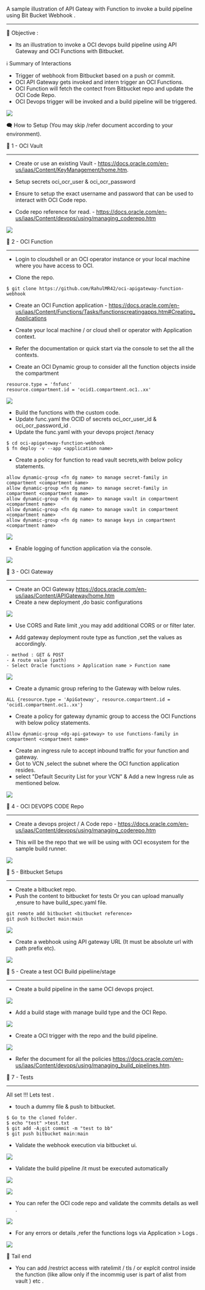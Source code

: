 A sample illustration of API Gateay with Function to invoke a build pipeline using Bit Bucket Webhook .

-----------
🔔  Objective :

-   Its an illustration to invoke a OCI devops build pipeline using API Gateway and OCI Functions with Bitbucket.

ℹ️  Summary of  Interactions

- Trigger of webhook from Bitbucket based on a push or commit.
- OCI API Gateway gets invoked and intern trigger an OCI Functions.
- OCI Function will fetch the contect from Bitbucket repo and update the OCI Code Repo.
- OCI Devops trigger will be invoked and a build pipeline will be triggered.

![](./images/global_flow.png)

🗨️ How to Setup (You may skip /refer document according to your environment).

📗 1 - OCI Vault

----------------

- Create or use an existing Vault - https://docs.oracle.com/en-us/iaas/Content/KeyManagement/home.htm.

- Setup secrets oci_ocr_user & oci_ocr_password 

- Ensure to setup the exact username and password that can be used to interact with OCI Code repo.

- Code repo reference for read. - https://docs.oracle.com/en-us/iaas/Content/devops/using/managing_coderepo.htm 

![](images/vault_secrets.png)

📗 2 - OCI Function

----------------

-   Login to cloudshell or an OCI operator instance or your local machine where you have access to OCI.

- Clone the repo.

```
$ git clone https://github.com/RahulMR42/oci-apigateway-function-webhook 

```

- Create an OCI Function application - https://docs.oracle.com/en-us/iaas/Content/Functions/Tasks/functionscreatingapps.htm#Creating_Applications 

- Create your local machine / or cloud shell or operator with Application context.
- Refer the documentation or quick start via the console to set the all the contexts.
- Create an OCI Dynamic group to consider all the function objects inside the compartment

```
resource.type = 'fnfunc'
resource.compartment.id = 'ocid1.compartment.oc1..xx'

```
![](images/image_fn_dg_rules.png)

- Build the functions with the custom code.
- Update func.yaml the OCID of secrets oci_ocr_user_id & oci_ocr_password_id .
- Update the func.yaml with your devops project /tenacy 

```
$ cd oci-apigateway-function-webhook 
$ fn deploy -v --app <application name>

```

- Create a policy for function to read vault secrets,with below policy statements.

```
allow dynamic-group <fn dg name> to manage secret-family in compartment <compartment name>	
allow dynamic-group <fn dg name> to manage secret-family in compartment <compartment name>
allow dynamic-group <fn dg name> to manage vault in compartment <compartment name>	
allow dynamic-group <fn dg name> to manage vault in compartment <compartment name>
allow dynamic-group <fn dg name> to manage keys in compartment <compartment name>
```
![](images/policy_fn_secrets.png)


- Enable logging of function application via the console.

![](images/fn_apps_logs.png)


📗 3 - OCI Gateway

---------

- Create an OCI Gateway https://docs.oracle.com/en-us/iaas/Content/APIGateway/home.htm 
- Create a new deployment ,do basic configurations 

![](images/gw_deploy_basic.png)

- Use CORS and Rate limit ,you may add additional CORS or or filter later.

- Add gateway deployment route type as function ,set the values as accordingly.

```
- method : GET & POST 
- A route value (path)
- Select Oracle functions > Application name > Function name
```

![](images/gw_deploy_routes.png)


- Create a dynamic group refering to the Gateway with below rules.

```
ALL {resource.type = 'ApiGateway', resource.compartment.id = 'ocid1.compartment.oc1..xx'}
```


- Create a policy for gateway dynamic group to access the OCI Functions with below policy statements.

```
Allow dynamic-group <dg-api-gateway> to use functions-family in compartment <compartment name>
```

- Create an ingress rule to accept inbound traffic for your function and gateway.
- Got to VCN ,select the subnet where the OCI function application resides.
- select  "Default Security List for your VCN" & Add a new Ingress rule as mentioned below.

![](images/ingress.png)


📗 4 - OCI DEVOPS CODE Repo

---------

- Create a devops project / A Code repo - https://docs.oracle.com/en-us/iaas/Content/devops/using/managing_coderepo.htm 

- This will be the repo that we will be using with OCI ecosystem for the sample build runner.

![](images/coderepo.png)



📗 5 - Bitbucket Setups

---------

- Create a bitbucket repo.
- Push the content to bitbucket for tests Or you can upload manually ,ensure to have build_spec.yaml file.

```
git remote add bitbucket <bitbucket reference>
git push bitbucket main:main 
```
![](images/bitbucket_repo.png)

- Create a webhook using API gateway URL (It must be absolute url with path prefix etc).

![](images/bitbucket_webhook.png)


📗 5 - Create a test OCI Build pipeliine/stage

---------

- Create a build pipeline in the same OCI devops project.

![](images/buildpipeline.png)

- Add a build stage with manage build type and the OCI Repo.

![](images/build_stage.png)


- Create a OCI trigger with the repo and the build pipeline.

![](images/trigger.png)

- Refer the document for all the policies https://docs.oracle.com/en-us/iaas/Content/devops/using/managing_build_pipelines.htm.


📗 7 - Tests

--------

All set !!! Lets test .

- touch a dummy file & push to bitbucket.

```
$ Go to the cloned folder.
$ echo "test" >test.txt
$ git add -A;git commit -m "test to bb"
$ git push bitbucket main:main
```

- Validate the webhook execution via bitbucket ui.

![](images/test_webhooks.png)

- Validate the build pipeline /it must be executed automatically 

![](images/build_history.png)

![](images/build_stage_details.png)

- You can refer the OCI code repo and validate the commits details as well .

![](images/commit.png)

- For any errors or details ,refer the functions logs via Application > Logs  .

![](images/function_logs.png)


🎵 Tail end 

- You can add /restrict access with ratelimit / tls / or explcit control inside the function (like allow only if the incommig user is part of alist from vault ) etc .